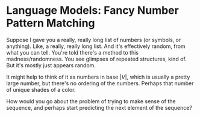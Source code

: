 # Language Models: Fancy Number Pattern Matching

Suppose I gave you a really, really long list of numbers (or symbols, or anything). Like, a really, really long list. And it's effectively random, from what you can tell. You're told there's a method to this madness/randomness. You see glimpses of repeated structures, kind of. But it's mostly just appears random.

It might help to think of it as numbers in base $|V|$, which is usually a pretty large number, but there's no ordering of the numbers. Perhaps that number of unique shades of a color.

How would you go about the problem of trying to make sense of the sequence, and perhaps start predicting the next element of the sequence?

